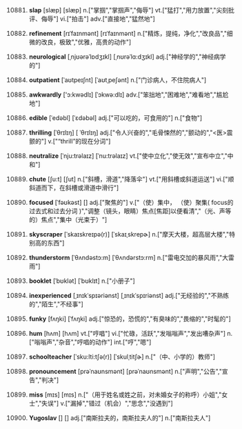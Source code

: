 10881. **slap**
[slæp]  [slæp]
n.["掌掴","掌掴声","侮辱"]  vt.["猛打","用力放置","尖刻批评、侮辱"]  vi.["拍击"]  adv.["直接地","猛然地"]  

10882. **refinement**
[rɪˈfaɪnmənt]  [rɪˈfaɪnmənt]
n.["精炼，提纯，净化","改良品","细微的改良，极致","优雅，高贵的动作"]  

10883. **neurological**
[ˌnjʊərəˈlɒdʒɪkl]  [ˌnʊrəˈlɑ:dʒɪkl]
adj.["神经学的","神经病学的"]  

10884. **outpatient**
[ˈaʊtpeɪʃnt]  [ˈaʊtˌpeʃənt]
n.["门诊病人，不住院病人"]  

10885. **awkwardly**
['ɔ:kwədlɪ]  [ˈɔkwə:dlɪ]
adv.["笨拙地","困难地","难看地","尴尬地"]  

10886. **edible**
[ˈedəbl]  [ˈɛdəbəl]
adj.["可以吃的，可食用的"]  n.["食物"]  

10887. **thrilling**
[ˈθrɪlɪŋ]  [ ˈθrɪlɪŋ]
adj.["令人兴奋的","毛骨悚然的","颤动的","<医>震颤的"]  v.["“thrill”的现在分词"]  

10888. **neutralize**
[ˈnju:trəlaɪz]  [ˈnu:trəlaɪz]
vt.["使中立化","使无效","宣布中立","中和"]  

10889. **chute**
[ʃu:t]  [ʃut]
n.["斜槽，滑道","降落伞"]  vt.["用斜槽或斜道运送"]  vi.["顺斜道而下，在斜槽或滑道中滑行"]  

10890. **focused**
[ˈfəʊkəst]  []
adj.["聚焦的"]  v.["（使）集中， （使）聚集( focus的过去式和过去分词 )","调整（镜头，眼睛）焦点[焦距]以便看清","（光、声等的）焦点","集中（光束于）"]  

10891. **skyscraper**
[ˈskaɪskreɪpə(r)]  [ˈskaɪˌskrepɚ]
n.["摩天大楼，超高层大楼","特别高的东西"]  

10892. **thunderstorm**
[ˈθʌndəstɔ:m]  [ˈθʌndərstɔ:rm]
n.["雷电交加的暴风雨","大雷雨"]  

10893. **booklet**
[ˈbʊklət]  [ˈbʊklɪt]
n.["小册子"]  

10894. **inexperienced**
[ˌɪnɪkˈspɪəriənst]  [ˌɪnɪkˈspɪriənst]
adj.["无经验的","不熟练的","陌生","不经事"]  

10895. **funky**
[fʌŋki]  [ˈfʌŋki]
adj.["惊恐的，恐慌的","有臭味的","畏缩的","时髦的"]  

10896. **hum**
[hʌm]  [hʌm]
vt.["哼唱"]  vi.["忙碌，活跃","发嗡嗡声","发出嘈杂声"]  n.["嗡嗡声","杂音","哼唱的动作"]  int.["哼","嗯"]  

10897. **schoolteacher**
[ˈsku:lti:tʃə(r)]  [ˈskulˌtitʃɚ]
n.["（中、小学的）教师"]  

10898. **pronouncement**
[prəˈnaʊnsmənt]  [prəˈnaʊnsmənt]
n.["声明","公告","宣告","判决"]  

10899. **miss**
[mɪs]  [mɪs]
n.["（用于姓名或姓之前，对未婚女子的称呼）小姐","女士","失误"]  v.["漏掉","错过（机会）","思念","没遇到"]  

10900. **Yugoslav**
[]  []
adj.["南斯拉夫的，南斯拉夫人的"]  n.["南斯拉夫人"]  

